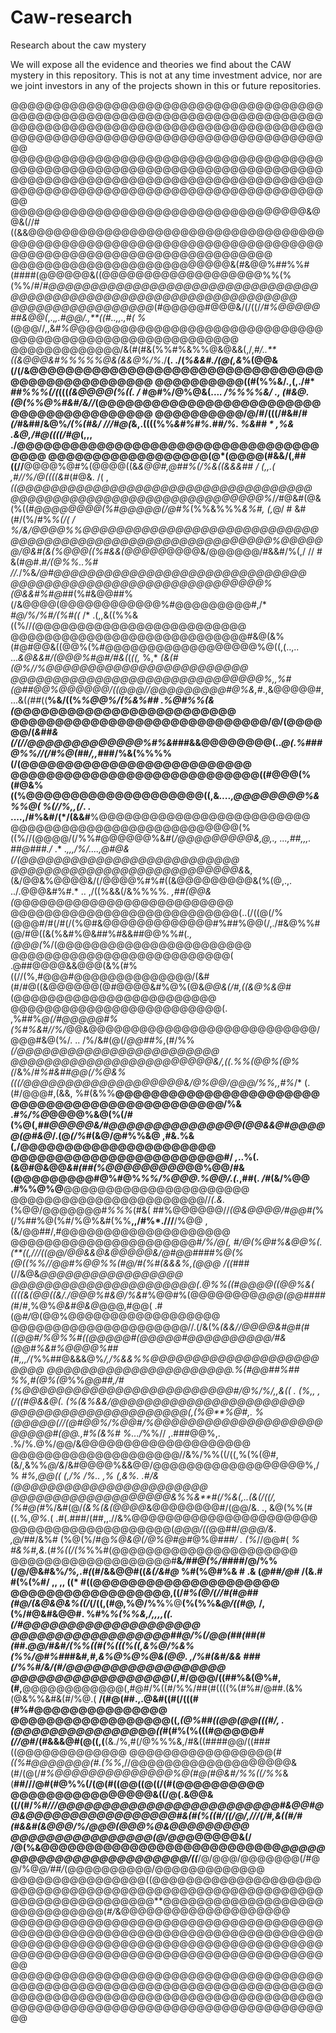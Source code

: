 # Caw-research
Research about the caw mystery


We will expose all the evidence and theories we find about the CAW mystery in this repository.
This is not at any time investment advice, nor are we joint investors in any of the projects shown 
in this or future repositories.





@@@@@@@@@@@@@@@@@@@@@@@@@@@@@@@@@@@@@@@@@@@@@@@@@@@@@@@@@@@@@@@@@@@@@@@@@@@@@@@@@@@@@@@@@@@@@@@@@@@@@@@@@@@@@@@@@@@@@@@@@@@@@@@@@@@@@@@@@@@@@@@@@@@@@@
@@@@@@@@@@@@@@@@@@@@@@@@@@@@@@@@@@@@@@@@@@@@@@@@@@@@@@@@@@@@@@@@@@@@@@@@@@@@@@@@@@@@@@@@@@@@@@@@@@@@@@@@@@@@@@@@@@@@@@@@@@@@@@@@@@@@@@@@@@@@@@@@@@@@@@
@@@@@@@@@@@@@@@@@@@@@@@@@@@@@@@@@@@&@@&(//#((&&@@@@@@@@@@@@@@@@@@@@@@@@@@@@@@@@@@@@@@@@@@@@@@@@@@@@@@@@@@@@@@@@@@@@@@@@@@@@@@@@@@@@@@@@@@@@@@@@@@@@@@@
@@@@@@@@@@@@@@@@@@@@@@@@@@&(#&@@%##%%#(####(@@@@@@&((@@@@@@@@@@@@@@@@@@@%%(%(%%/#/*#@@@@@@@@@@@@@@@@@@@@@@@@@@@@@@@@@@@@@@@@@@@@@@@@@@@@@@@@@@@@@@@@@@
@@@@@@@@@@@@@@@@@*(#@@@@@#@@@&/(/((/*/#%@@@@@##&@@(*,.,*,.#@@/.,**((#..,,.,#( %*(@@@//,,&#*%@*@@@@@@@@@@@@@@@@@@@@@@@@@@@@@@@@@@@@@@@@@@@@@@@@@@@@@@@@
@@@@@@@@@@@@@/&(#(#&(%%#%&%%@&@&&(,/,*#/..**((&@@@&#%%%%%@&(&&@%/%*./**(.  ./(*%&&#./(@(,&*%(@@&(/(/&@@@@@@@@@@@@@@@@@@@@@@@@@@@@@@@@@@@@@@@@@@@@@@@@@
@@@@@@@@@@((#(%%&/.,(,./#* *##%%%(/(*(((*(&@@@@(%((.  /* #@#%/@%@&(...*. /%%%%&/ .,    (#&@. (@(%%@%#&#/&//*(@@@@@@@@@@@@@@@@@@@@@@@@@@@@@@@@@@@@@@@@@
@@@@@@@@@@/@/#/(((/#&#/#*(/*#&##/&@%*/(%(#&/ */*//#@(*&,.((((%%*&#%#%.##/%. *%&## * ,%&  .&@,/#@((((/#*@*(,,, ./@@@@@@@@@@@@@@@@@@@@@@@@@@@@@@@@@@@@@@
@@@@@@@@@@@@@@@@@@(@*(@@@@(#&&/(,##((//**@@@@%@#%(@@@@((&*&@@#,@##%(/%&((&&&## / (,,.(  ,#//%/@((((&#*(#@&. /( ,*((@@@@@@@@@@@@@@@@@@@@@@@@@@@@@@@@@@@
@@@@@@@@@@@@@@@@@@@@@@@@@@@@@@%*/*/*#@&#(@&(%((#*@@@@@@@@(%#@@@@@(/@#%*(%%&%%%*&%#, (,*@/ # &#(#/(%/#%*%(/( /   %/&/@@@@%%@@@@@@@@@@@@@@@@@@@@@@@@@@@@
@@@@@@@@@@@@@@@@@@@@@@@@@@@@@@@%@@@@@@/@&#(&(%@@@((%#&&(@@@@@*@@@@&/@@@@@@/#&&#/%(,/ //  # &(#@#.#*/(@%%..%# //.*/%&*/@#@@@@@@@@@@@@@@@@@@@@@@@@@@@@@@
@@@@@@@@@@@@@@@@@@@@@@@@@@@@@@%(@&&#%#@*##(%#&@@##%(/&@@@@(@@@@@@@@@@@@%#@@@@@@@@@#,/*  *#@/%/%#/(%#((* /* .(,,&((%%&((%//*(*@@@@@@@@@@@@@@@@@@@@@@@@@
@@@@@@@@@@@@@@@@@@@@@@@@@@@@#&@(&%(#@#@@&((@@%(%#@@@@@@@@@@@@@@@@@@%@((,(..,.. ...*&@&&#/(@@@%#@#/#&(*(*((,*   %,* *(&(#(@%//%@@@@@@@@@@@@@@@@@@@@@@@@
@@@@@@@@@@@@@@@@@@@@@@@@@@@@@@%,,%#(@##@@%@@@@@@/((@@@//@@@@@@@@@#@%&,#*.,&@@@@@#,...&(*(##*((**%&/((%*%@@%/(%&%## .%@#%%(&(*@@@@@@@@@@@@@@@@@@@@@@@@@
@@@@@@@@@@@@@@@@@@@@@@@@@@@@@/@/(@@@@@@/(*&##&(/(//@@@@@@@@@@@@@%#%&*###&&@@@@@@@@(..*@(.%###@%%//(/#%@(##/,,*###/%&(%%%%(/(@@@@@@@@@@@@@@@@@@@@@@@@@@
@@@@@@@@@@@@@@@@@@@@@@@@@@@@((#@@@(%(#@&%((%@@@@@@@@@@@@@@@@@@@@((,&*....,@@@@@@@@%&%%@( %(//%,,(/*. .  ....,/#%&#/(*/(&&#**%@@@@@@@@@@@@@@@@@@@@@@@@@
@@@@@@@@@@@@@@@@@@@@@@@@@@@(%((%//(@@@@/(/%%#@@@@@@%&#(*/@@@@@@@@@&,@,., ...,##,,,. ##@###./*     .*    .*,,,/%/....,@#@&(/(@@@@@@@@@@@@@@@@@@@@@@@@@@
@@@@@@@@@@@@@@@@@@@@@@@@@@@&*&,(&/@@&%@@@@&/(/@@@@%#%#((&@@@@@@@@@&(%(@,.,.     ../.@@@&#%#.* .. ,/((%&&(/&%%%%*.  ,##(@@&(*@@@@@@@@@@@@@@@@@@@@@@@@@@
@@@@@@@@@@@@@@@@@@@@@@@@@@@(..(/((@(/%(@@@#/#(/#(/(%@#&@@@@@@@@@@@@@#%##%@@(/,./#&@%%#(@/#@((&(%&#%@&##%#&&##@@%%#(*.,(@@@(*%/(@@@@@@@@@@@@@@@@@@@@@@@
@@@@@@@@@@@@@@@@@@@@@@@@@@( .@##@@@@&&@@@(&%(#%((//(%,#@@@#@@@@@@@@@@@@@@/(&#(#/#@((&@@@@@@(@*#*@@@@&#%@%(@&*@@&(/#,((&@%&@#*(@@@@@@@@@@@@@@@@@@@@@@@@
@@@@@@@@@@@@@@@@@@@@@@@@@(. ,%##%*@(/#@@@@@#%(%#%&#//%/*@@&@@@@@@@@@@@@@@@@@@@@@@@@@@@/@@@#&@(%/. .. /%/&#(@(/*@@##%*,(#/%%*(/@@@@@@@@@@@@@@@@@@@@@@@@
@@@@@@@@@@@@@@@@@@@@@@@@&/,((.%%(@@%(@%(*/&%/#*%#&##@@(/%@&%(((/@@@@@@@@@@@@@@@@@@@&/@%@@/@@@/%%,,#%*/* (.(#/@@@#,(&&, %#(&%%**@@@@@@@@@@@@@@@@@@@@@@@
@@@@@@@@@@@@@@@@@@@@@@@@/%&  .*#%/%@*@@@@%&@(%(/#(%@(,#*#@@@@@&/#@@@@@@@@@@@@@@@(@@&&@#@@@@@(@#&@*/.(@*(/%*#(&@/@#%%&@ ,#&.%&(,/@@@@@@@@@@@@@@@@@@@@@@
@@@@@@@@@@@@@@@@@@@@@@@@#/ *,*..%(.(&@#@&@@*&#(##(%@@@@@@@@@*@@%@@/#&(@@@@@@@@@#@%#@%*%%/%@@@.%@@/.(.*,##(. */#*(&/%@@ .#%%@%@**@@@@@@@@@@@@@@@@@@@@@@
@@@@@@@@@@@@@@@@@@@@@@@//*(.&.*(%@@/@@@@@@@#*%%%*(#&( ##%@@@@@@//*(@&@@@@/#@@#(*%(/%##%@(%#/%@%&#(%%**,,/#%*.///**/%@@ ,(&/@@##/,#@@@@@@@@@@@@@@@@@@@@
@@@@@@@@@@@@@@@@@@@@@@#*/%/@(, #/@(%@#%&@@%(.(**((,///((@@/@@&&@&@@@@@&/@#@@####%@(%(@((%%//@@#%@@%%(#@/#(%#(&&&%,(@@@ /((*###(//&@&*@@@@@@@@@@@@@@@@@
@@@@@@@@@@@@@@@@@@@@@@(.@%%((#@@@@((@@%&( ((((&(@@((&/./@@@%#&@/%&*#%@@#%(@@@@@@@@*@@@(@@####(*#/#,%@%*@&#@&@*@@@,#@@( .#(@*#/*@(@@%@@@@@@@@@@@@@@@@@@
@@@@@@@@@@@@@@@@@@@@@//.(/&(%*(&&//@@@@&#@#(#((@@#/%@%%#((@@@@@#(@@@@@#@@@@@@@@@@/#&(@@#%&#%@@@@%##(#,,,/(*%%##@&&&@%*/,/%&&%%@@@@@@@@@@@@@@@@@@@@@@@@
@@@@@@@@@@@@@@@@@@@@@@.%(#@@##%##  %%,#(@%(@*%%*@@##,/#(%@@@@@@@@@@@@@@@@@@@@@@@@@#/@%/%/,,&((  .  (%,, *,(/((#@&&@(. (%(&%&&*/@@@@@@@@@@@@@@@@@@@@@@@
@@@@@@@@@@@@@@@@@@@@@(,(%@**%@#,. %(@@@@@(//(@#@@%/%@@#/%@@@@@@@@@@@@@@@@@@@@@@@@@#(@@.,#%(&%# %.../*%%// ,.###@@%,.  .%/%.@%/@@/&@@@@@@@@@@@@@@@@@@@@
@@@@@@@@@@@@@@@@@@@@//&%/%%((/((,%(%(@#,(&/,&%%*@/&*/&#@@@@%&&@@/@@@@@@@@@@@@@@@@@@%,/% #*%,@@(( (,/% /%..   ,%  *(,&%.  .#*/&(@@@@@@@@@@@@@@@@@@@@@@@
@@@@@@@@@@@@@@@@@@@&%%&**#(/%&(,..(&(/((/,(%#@(#*%/&#(@/*(&%(&(@@@@*&@@@@@@@@#/(@@/&. .,  &@(%%(#((.%,*@%.*(  .#(.###/(##,,.//&%@@@@@@@@@@@@@@@@@@@@@@
@@@@@@@@@@@@@@@@@@@(*@@@/((*@@##/*@@@/&.    ,@/*##/&%# (%@(%/#@*%@&@(/@%@#@#*@%@#*##/    . (%*//@@#( *%   #&%#,&.*(#*%((/(%*%%#(@@@@@@@@@@@@@@@@@@@@@@
@@@@@@@@@@@@@@@@@@@#**&*/##@(%/####*/@/%%(/@/@&#&%*/%,.#(*(#/&&@@#((*&(/&#@* %#(%@#%&  # .& (*@##/@#* /(&.# #(%(%#/ ,, ,, ((* #((@@@@@@@@@@@@@@@@@@@@@
@@@@@@@@@@@@@@@@@@,((/*#%(@/(//#(#@##(#@/(&@&@&%((/*(/((,(#@,%@/%%**%@**(%(%%&*@/((#@,* /,(%/#@&#&@@#.  %#%*%(%%&,/****,,,,((*.(/#@@@@@@@@@@@@@@@@@@@@
@@@@@@@@@@@@@@@@@@##@/%(/@@*(##(##(#(##****.*@@/#&#/(%%((#(%(((%((,&%@/%&%(%%/*@#%##*#&*#,#,&%@%@%@&(@@. ,/%#(&#/&& *###(/%%#/&/*(#/@@@@@@@@@@@@@@@@@@
@@@@@@@@@@@@@@@@@@*(/,#/@@@/((##%&(@%#,(#,**@@@@@@@@@@@@(,#@#/%((#/%%/##(#((((%(#%#/@##.(&%(@&%%&#&(#/%@.( **/(#@(##.,.@&#((#(/(((#(#%#@@@@@@@@@@@@@@@
@@@@@@@@@@@@@@@@@@((,*(@%##((@@(@@(((#/, .(@@@@@@@@@@@@@@*@@*((*#(#%(%(((#@@@@@*#(//@#*/(#&&&@#(@((,(**(&./%,#(/@%%%&,/#&((####@@/((###((@@@@@@@@@@@@@
@@@@@@@@@@@@@@@@@(# *((%#@@@@@@@(#.(%%*,//@@@@@@@@@@@@@@@@@@@&(#/(@(/*#%@@@@@@@@@@@@@@%@(#@(#@&#/%%((/%%*&(**##///@#(#@%%(/(@(#((@@((@((/(#(@@@@@@@@@@
@@@@@@@@@@@@@@@@&((/@(.&@@&((/(#/*%#///@@@@@@@@@@@@@@@@@@@@@@@@@#&@@#@@&@@@@@@@@@@@@@@@@@#&(#(%((#/((/@/,///(/#,&((#/#(#&&#(&@@@/%/@@@(@@@%@&@@@@@@@@@
@@@@@@@@@@@@@@@@(@/@@*@@@@@@&(/ /@(%&@@@@@@@@@@@@@@@@@@@@@@@@@@@*@@@@@@@@@@@@@@@@@@@@@@@@@/((***/@/@@@/@@@@@@@(/#@@/%@*@/##/*(@@@@@@@@@@/@@@@@@@@@@@@@
@@@@@@@@@@@@@@@@((@@@@@@@@@@@@@@@@@@@@@@@@@@@@@@@@@@@@@@@@@@@@@@@@@@@@@@@@@@@@@@@@@@@@@@@@@@**@@@@@@@@@@@@@@@@@@@@@@@@@@@@@@(*#/*&@@@@@@@@@@@@@@@@@@@@
@@@@@@@@@@@@@@@@@@@@@@@@@@@@@@@@@@@@@@@@@@@@@@@@@@@@@@@@@@@@@@@@@@@@@@@@@@@@@@@@@@@@@@@@@@@@@@@@@@@@@@@@@@@@@@@@@@@@@@@@@@@@@@@@@@@@@@@@@@@@@@@@@@@@@@
@@@@@@@@@@@@@@@@@@@@@@@@@@@@@@@@@@@@@@@@@@@@@@@@@@@@@@@@@@@@@@@@@@@@@@@@@@@@@@@@@@@@@@@@@@@@@@@@@@@@@@@@@@@@@@@@@@@@@@@@@@@@@@@@@@@@@@@@@@@@@@@@@@@@@@
